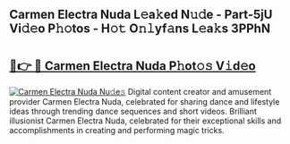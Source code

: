 ## Carmen Electra Nuda L𝚎a𝚔ed N𝚞𝚍e - Part-5jU Vi𝚍𝚎o P𝚑𝚘tos - H𝚘𝚝 O𝚗𝚕yf𝚊ns L𝚎a𝚔s 3PPhN

# <h2><a href="http://kff4r6i.oniu.top/?m=Carmen+Electra+Nuda">🔗👉 🔴 Carmen Electra Nuda P𝚑ot𝚘𝚜 V𝚒d𝚎o</a></h2>

[![Carmen Electra Nuda Nu𝚍e𝚜](https://i.imgur.com/0qMVB7G.gif)](http://kff4r6i.oniu.top/?m=Carmen+Electra+Nuda)
Digital content creator and amusement provider Carmen Electra Nuda, celebrated for sharing dance and lifestyle ideas through trending dance sequences and short videos. Brilliant illusionist Carmen Electra Nuda, celebrated for their exceptional skills and accomplishments in creating and performing magic tricks.  
